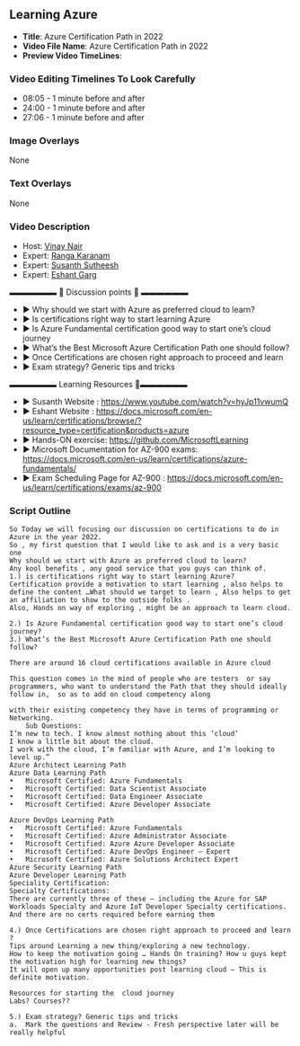 ##  Learning Azure

- **Title**: Azure Certification Path in 2022
- **Video File Name**: Azure Certification Path in 2022
- **Preview Video TimeLines**: 

### Video Editing Timelines To Look Carefully

- 08:05 - 1 minute before and after
- 24:00 - 1 minute before and after
- 27:06 - 1 minute before and after

### Image Overlays

None

### Text Overlays

None

### Video Description
- Host:   [Vinay Nair](https://www.linkedin.com/in/vinay-nair-278892145/)
- Expert: [Ranga Karanam](https://in.linkedin.com/in/rangakaranam)
- Expert: [Susanth Sutheesh](https://www.linkedin.com/in/susanthsutheesh/)
- Expert: [Eshant Garg](https://www.linkedin.com/in/eshantgarg/)


▬▬▬▬▬▬   💎  Discussion points 💎  ▬▬▬▬▬▬ 
- ► Why should we start with Azure as preferred cloud to learn?
- ► Is certifications right way to start learning Azure
- ► Is Azure Fundamental certification good way to start one’s cloud journey
- ► What’s the Best Microsoft Azure Certification Path one should follow?
- ► Once Certifications are chosen right approach to proceed and learn 
- ► Exam strategy? Generic tips and tricks

▬▬▬▬▬▬ Learning Resources 🔗▬▬▬▬▬▬ 

- ► Susanth Website : https://www.youtube.com/watch?v=hyJp11vwumQ
- ► Eshant Website : https://docs.microsoft.com/en-us/learn/certifications/browse/?resource_type=certification&products=azure
- ► Hands-ON exercise: https://github.com/MicrosoftLearning
- ► Microsoft Documentation for AZ-900 exams: https://docs.microsoft.com/en-us/learn/certifications/azure-fundamentals/
- ► Exam Scheduling Page for AZ-900 : https://docs.microsoft.com/en-us/learn/certifications/exams/az-900


### Script Outline

```
So Today we will focusing our discussion on certifications to do in Azure in the year 2022. 
So , my first question that I would like to ask and is a very basic one 
Why should we start with Azure as preferred cloud to learn?
Any kool benefits , any good service that you guys can think of.
1.)	is certifications right way to start learning Azure?
Certification provide a motivation to start learning , also helps to define the content …What should we target to learn , Also helps to get an affiliation to show to the outside folks .
Also, Hands on way of exploring , might be an approach to learn cloud.

2.)	Is Azure Fundamental certification good way to start one’s cloud journey?
3.)	What’s the Best Microsoft Azure Certification Path one should follow?

There are around 16 cloud certifications available in Azure cloud 

This question comes in the mind of people who are testers  or say programmers, who want to understand the Path that they should ideally follow in,  so as to add on cloud competency along 

with their existing competency they have in terms of programming or Networking.
	Sub Questions:
I’m new to tech. I know almost nothing about this ‘cloud’ 
I know a little bit about the cloud.
I work with the cloud, I’m familiar with Azure, and I’m looking to level up.”
Azure Architect Learning Path
Azure Data Learning Path
•	Microsoft Certified: Azure Fundamentals
•	Microsoft Certified: Data Scientist Associate
•	Microsoft Certified: Data Engineer Associate
•	Microsoft Certified: Azure Developer Associate

Azure DevOps Learning Path
•	Microsoft Certified: Azure Fundamentals
•	Microsoft Certified: Azure Administrator Associate
•	Microsoft Certified: Azure Azure Developer Associate
•	Microsoft Certified: Azure DevOps Engineer – Expert
•	Microsoft Certified: Azure Solutions Architect Expert
Azure Security Learning Path
Azure Developer Learning Path
Speciality Certification:
Specialty Certifications:
There are currently three of these — including the Azure for SAP Workloads Specialty and Azure IoT Developer Specialty certifications. And there are no certs required before earning them

4.)	Once Certifications are chosen right approach to proceed and learn ? 
Tips around Learning a new thing/exploring a new technology.
How to keep the motivation going … Hands On training? How u guys kept the motivation high for learning new things?
It will open up many opportunities post learning cloud – This is definite motivation.

Resources for starting the  cloud journey 
Labs? Courses??

5.)	Exam strategy? Generic tips and tricks
a.	Mark the questions and Review - Fresh perspective later will be really helpful
```
